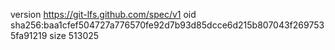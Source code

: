 version https://git-lfs.github.com/spec/v1
oid sha256:baa1cfef504727a776570fe92d7b93d85dcce6d215b807043f2697535fa91219
size 513025
